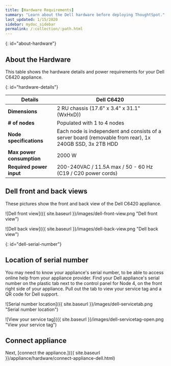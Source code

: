 ```yaml
---
title: [Hardware Requirements]
summary: "Learn about the Dell hardware before deploying ThoughtSpot."
last_updated: 1/15/2020
sidebar: mydoc_sidebar
permalink: /:collection/:path.html
---
```

{: id="about-hardware"}
## About the Hardware

This table shows the hardware details and power requirements for your Dell C6420 appliance.

{: id="hardware-details"}

| Details | Dell C6420 |
| --- | --- |
| <strong>Dimensions</strong> | 2 RU chassis (17.6" x 3.4" x 31.1" (WxHxD)) |
| <strong># of nodes</strong> | Populated with 1 to 4 nodes |
| <strong>Node specifications</strong> | Each node is independent and consists of a server board (removable from rear), 1x 240GB SSD, 3x 2TB HDD |
| <strong>Max power consumption</strong> | 2000 W |
| <strong>Required power input</strong> | 200-240VAC / 11.5A max / 50 - 60 Hz  (C19 / C20 power cords) |

## Dell front and back views

These pictures show the front and back view of the Dell C6420 appliance.

![Dell front view]({{ site.baseurl }}/images/dell-front-view.png "Dell front view")
<!--{% include image.html file="dell-front-view.png" title="Dell front view" alt="This is the front of the Dell C6420 appliance. The node power buttons are on the front of the appliance." caption="Dell front view" %}-->

![Dell back view]({{ site.baseurl }}/images/dell-back-view.png "Dell back view")
<!--{% include image.html file="dell-back-view.png" title="Dell back view" alt="This is the back of the Dell C6420 appliance. The management, data, and display ports are on the back of the appliance." caption="Dell back view" %}-->

{: id="dell-serial-number"}
## Location of serial number
You may need to know your appliance's serial number, to be able to access online help from your appliance provider. Find your Dell appliance's serial number on the plastic tab next to the control panel for Node 4, on the front right side of your appliance. Pull out the tab to view your service tag and a QR code for Dell support.

![Serial number location]({{ site.baseurl }}/images/dell-servicetab.png "Serial number location")
<!--{% include image.html file="dell-servicetab.png" title="Serial number location" alt="Find your Dell appliance's serial number on the plastic tab next to the control panel for Node 4, on the front right side of your appliance. Pull out the tab to view your service tag and a QR code for Dell support." caption="Serial number location" %}-->

![View your service tag]({{ site.baseurl }}/images/dell-servicetag-open.png "View your service tag")
<!--{% include image.html file="dell-servicetag-open.png" title="View your service tag" alt="Pull out the plastic tab to view your service tag and a QR code for Dell support." caption="View your service tag" %}-->


## Connect appliance
Next, [connect the appliance.]({{ site.baseurl }}/appliance/hardware/connect-appliance-dell.html)
